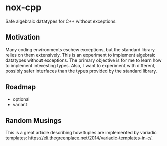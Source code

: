 # nox-cpp

Safe algebraic datatypes for C++ without exceptions.

## Motivation

Many coding environments eschew exceptions,
but the standard library relies on them extensively.
This is an experiment to implement algebraic datatypes without exceptions.
The primary objective is for me to learn how to implement interesting types.
Also,
I want to experiment with different,
possibly safer interfaces than the types provided by the standard library.

## Roadmap

- optional
- variant

## Random Musings

This is a great article describing how tuples are implemented by variadic templates:
https://eli.thegreenplace.net/2014/variadic-templates-in-c/.
